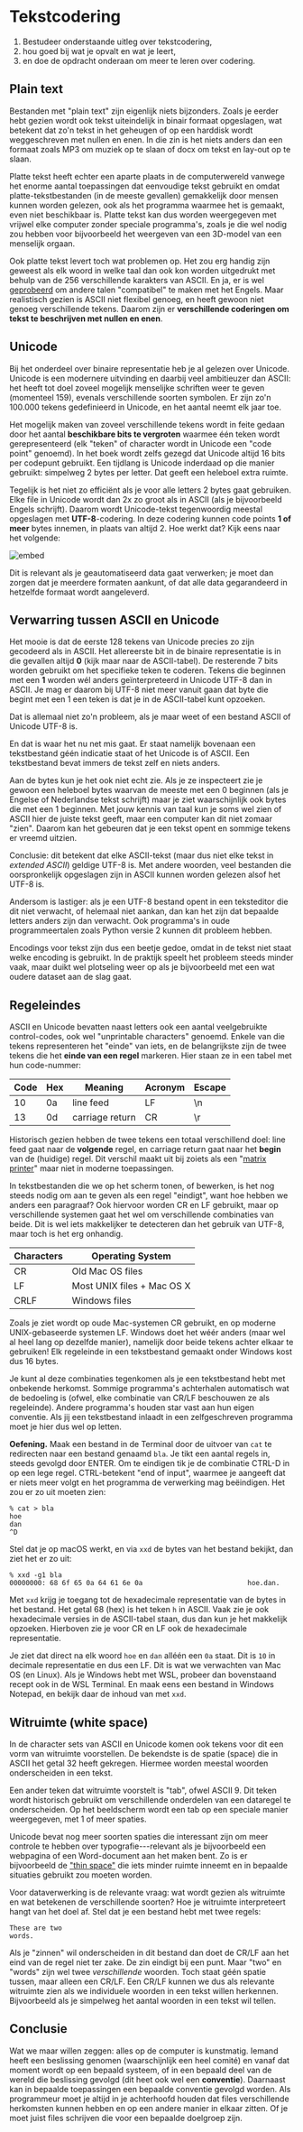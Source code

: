 # Tekstcodering

1. Bestudeer onderstaande uitleg over tekstcodering,
2. hou goed bij wat je opvalt en wat je leert,
3. en doe de opdracht onderaan om meer te leren over codering.

## Plain text

Bestanden met "plain text" zijn eigenlijk niets bijzonders. Zoals je eerder hebt gezien wordt ook tekst uiteindelijk in binair formaat opgeslagen, wat betekent dat zo'n tekst in het geheugen of op een harddisk wordt weggeschreven met nullen en enen. In die zin is het niets anders dan een formaat zoals MP3 om muziek op te slaan of docx om tekst en lay-out op te slaan.

Platte tekst heeft echter een aparte plaats in de computerwereld vanwege het enorme aantal toepassingen dat eenvoudige tekst gebruikt en omdat platte-tekstbestanden (in de meeste gevallen) gemakkelijk door mensen kunnen worden gelezen, ook als het programma waarmee het is gemaakt, even niet beschikbaar is. Platte tekst kan dus worden weergegeven met vrijwel elke computer zonder speciale programma's, zoals je die wel nodig zou hebben voor bijvoorbeeld het weergeven van een 3D-model van een menselijk orgaan.

Ook platte tekst levert toch wat problemen op. Het zou erg handig zijn geweest als elk woord in welke taal dan ook kon worden uitgedrukt met behulp van de 256 verschillende karakters van ASCII. En ja, er is wel [geprobeerd](https://en.wikipedia.org/wiki/Transliteration_of_Chinese) om andere talen "compatibel" te maken met het Engels. Maar realistisch gezien is ASCII niet flexibel genoeg, en heeft gewoon niet genoeg verschillende tekens. Daarom zijn er **verschillende coderingen om tekst te beschrijven met nullen en enen**.

## Unicode

Bij het onderdeel over binaire representatie heb je al gelezen over Unicode. Unicode is een modernere uitvinding en daarbij veel ambitieuzer dan ASCII: het heeft tot doel zoveel mogelijk menselijke schriften weer te geven (momenteel 159), evenals verschillende soorten symbolen. Er zijn zo'n 100.000 tekens gedefinieerd in Unicode, en het aantal neemt elk jaar toe.

Het mogelijk maken van zoveel verschillende tekens wordt in feite gedaan door het aantal **beschikbare bits te vergroten** waarmee één teken wordt gerepresenteerd (elk "teken" of character wordt in Unicode een "code point" genoemd). In het boek wordt zelfs gezegd dat Unicode altijd 16 bits per codepunt gebruikt. Een tijdlang is Unicode inderdaad op die manier gebruikt: simpelweg 2 bytes per letter. Dat geeft een heleboel extra ruimte.

Tegelijk is het niet zo efficiënt als je voor alle letters 2 bytes gaat gebruiken. Elke file in Unicode wordt dan 2x zo groot als in ASCII (als je bijvoorbeeld Engels schrijft). Daarom wordt Unicode-tekst tegenwoordig meestal opgeslagen met **UTF-8**-codering. In deze codering kunnen code points **1 of meer** bytes innemen, in plaats van altijd 2. Hoe werkt dat? Kijk eens naar het volgende:

![embed](https://www.youtube.com/embed/MijmeoH9LT4)

Dit is relevant als je geautomatiseerd data gaat verwerken; je moet dan zorgen dat je meerdere formaten aankunt, of dat alle data gegarandeerd in hetzelfde formaat wordt aangeleverd.

## Verwarring tussen ASCII en Unicode

Het mooie is dat de eerste 128 tekens van Unicode precies zo zijn gecodeerd als in ASCII. Het allereerste bit in de binaire representatie is in die gevallen altijd **0** (kijk maar naar de ASCII-tabel). De resterende 7 bits worden gebruikt om het specifieke teken te coderen. Tekens die beginnen met een **1** worden wél anders geïnterpreteerd in Unicode UTF-8 dan in ASCII. Je mag er daarom bij UTF-8 niet meer vanuit gaan dat byte die begint met een 1 een teken is dat je in de ASCII-tabel kunt opzoeken.

Dat is allemaal niet zo'n probleem, als je maar weet of een bestand ASCII of Unicode UTF-8 is.

En dat is waar het nu net mis gaat. Er staat namelijk bovenaan een tekstbestand géén indicatie staat of het Unicode is of ASCII. Een tekstbestand bevat immers de tekst zelf en niets anders.

Aan de bytes kun je het ook niet echt zie. Als je ze inspecteert zie je gewoon een heleboel bytes waarvan de meeste met een 0 beginnen (als je Engelse of Nederlandse tekst schrijft) maar je ziet waarschijnlijk ook bytes die met een 1 beginnen. Met jouw kennis van taal kun je soms wel zien of ASCII hier de juiste tekst geeft, maar een computer kan dit niet zomaar "zien". Daarom kan het gebeuren dat je een tekst opent en sommige tekens er vreemd uitzien.

Conclusie: dit betekent dat elke ASCII-tekst (maar dus niet elke tekst in *extended ASCII*) geldige UTF-8 is. Met andere woorden, veel bestanden die oorspronkelijk opgeslagen zijn in ASCII kunnen worden gelezen alsof het UTF-8 is.

Andersom is lastiger: als je een UTF-8 bestand opent in een teksteditor die dit niet verwacht, of helemaal niet aankan, dan kan het zijn dat bepaalde letters anders zijn dan verwacht. Ook programma's in oude programmeertalen zoals Python versie 2 kunnen dit probleem hebben.

Encodings voor tekst zijn dus een beetje gedoe, omdat in de tekst niet staat welke encoding is gebruikt. In de praktijk speelt het probleem steeds minder vaak, maar duikt wel plotseling weer op als je bijvoorbeeld met een wat oudere dataset aan de slag gaat.

## Regeleindes

ASCII en Unicode bevatten naast letters ook een aantal veelgebruikte control-codes, ook wel "unprintable characters" genoemd. Enkele van die tekens representeren het "einde" van iets, en de belangrijkste zijn de twee tekens die het **einde van een regel** markeren. Hier staan ze in een tabel met hun code-nummer:

| Code | Hex | Meaning         | Acronym | Escape |
| ---- | --- | --------------- | ------- | ------ |
| 10   | 0a  | line feed       | LF      | \n     |
| 13   | 0d  | carriage return | CR      | \r     |

Historisch gezien hebben de twee tekens een totaal verschillend doel: line feed gaat naar de **volgende** regel, en carriage return gaat naar het **begin** van de (huidige) regel. Dit verschil maakt uit bij zoiets als een "[matrix printer](https://en.wikipedia.org/wiki/Dot_matrix_printing#/media/File:Printer_dot_matrix_EPSON_VP-500.jpg)" maar niet in moderne toepassingen.

In tekstbestanden die we op het scherm tonen, of bewerken, is het nog steeds nodig om aan te geven als een regel "eindigt", want hoe hebben we anders een paragraaf? Ook hiervoor worden CR en LF gebruikt, maar op verschillende systemen gaat het wel om verschillende combinaties van beide. Dit is wel iets makkelijker te detecteren dan het gebruik van UTF-8, maar toch is het erg onhandig.

| Characters | Operating System |
| ---------- | ---------------- |
| CR         | Old Mac OS files |
| LF         | Most UNIX files + Mac OS X |
| CRLF       | Windows files    |

Zoals je ziet wordt op oude Mac-systemen CR gebruikt, en op moderne UNIX-gebaseerde systemen LF. Windows doet het wéér anders (maar wel al heel lang op dezelfde manier), namelijk door beide tekens achter elkaar te gebruiken! Elk regeleinde in een tekstbestand gemaakt onder Windows kost dus 16 bytes.

Je kunt al deze combinaties tegenkomen als je een tekstbestand hebt met onbekende herkomst. Sommige programma's achterhalen automatisch wat de bedoeling is (ofwel, elke combinatie van CR/LF beschouwen ze als regeleinde). Andere programma's houden star vast aan hun eigen conventie. Als jij een tekstbestand inlaadt in een zelfgeschreven programma moet je hier dus wel op letten.

**Oefening.** Maak een bestand in de Terminal door de uitvoer van `cat` te redirecten naar een bestand genaamd `bla`. Je tikt een aantal regels in, steeds gevolgd door ENTER. Om te eindigen tik je de combinatie CTRL-D in op een lege regel. CTRL-betekent "end of input", waarmee je aangeeft dat er niets meer volgt en het programma de verwerking mag beëindigen. Het zou er zo uit moeten zien:

    % cat > bla
    hoe
    dan
    ^D

Stel dat je op macOS werkt, en via `xxd` de bytes van het bestand bekijkt, dan ziet het er zo uit:

    % xxd -g1 bla 
    00000000: 68 6f 65 0a 64 61 6e 0a                          hoe.dan.

Met `xxd` krijg je toegang tot de hexadecimale representatie van de bytes in het bestand. Het getal 68 (hex) is het teken `h` in ASCII. Vaak zie je ook hexadecimale versies in de ASCII-tabel staan, dus dan kun je het makkelijk opzoeken. Hierboven zie je voor CR en LF ook de hexadecimale representatie.

Je ziet dat direct na elk woord `hoe` en `dan` alléén een `0a` staat. Dit is `10` in decimale representatie en dus een LF. Dit is wat we verwachten van Mac OS (en Linux). Als je Windows hebt met WSL, probeer dan bovenstaand recept ook in de WSL Terminal. En maak eens een bestand in Windows Notepad, en bekijk daar de inhoud van met `xxd`.

## Witruimte (white space)

In de character sets van ASCII en Unicode komen ook tekens voor dit een vorm van witruimte voorstellen. De bekendste is de spatie (space) die in ASCII het getal 32 heeft gekregen. Hiermee worden meestal woorden onderscheiden in een tekst.

Een ander teken dat witruimte voorstelt is "tab", ofwel ASCII 9. Dit teken wordt historisch gebruikt om verschillende onderdelen van een dataregel te onderscheiden. Op het beeldscherm wordt een tab op een speciale manier weergegeven, met 1 of meer spaties.

Unicode bevat nog meer soorten spaties die interessant zijn om meer controle te hebben over typografie---relevant als je bijvoorbeeld een webpagina of een Word-document aan het maken bent. Zo is er bijvoorbeeld de ["thin space"](https://www.compart.com/en/unicode/U+2009) die iets minder ruimte inneemt en in bepaalde situaties gebruikt zou moeten worden.

Voor dataverwerking is de relevante vraag: wat wordt gezien als witruimte en wat betekenen de verschillende soorten? Hoe je witruimte interpreteert hangt van het doel af. Stel dat je een bestand hebt met twee regels:

    These are two
    words.

Als je "zinnen" wil onderscheiden in dit bestand dan doet de CR/LF aan het eind van de regel niet ter zake. De zin eindigt bij een punt. Maar "two" en "words" zijn wel twee *verschillende* woorden. Toch staat géén spatie tussen, maar alleen een CR/LF. Een CR/LF kunnen we dus als relevante witruimte zien als we individuele woorden in een tekst willen herkennen. Bijvoorbeeld als je simpelweg het aantal woorden in een tekst wil tellen.

## Conclusie

Wat we maar willen zeggen: alles op de computer is kunstmatig. Iemand heeft een beslissing genomen (waarschijnlijk een heel comité) en vanaf dat moment wordt op een bepaald systeem, of in een bepaald deel van de wereld die beslissing gevolgd (dit heet ook wel een **conventie**). Daarnaast kan in bepaalde toepassingen een bepaalde conventie gevolgd worden. Als programmeur moet je altijd in je achterhoofd houden dat files verschillende herkomsten kunnen hebben en op een andere manier in elkaar zitten. Of je moet juist files schrijven die voor een bepaalde doelgroep zijn.
